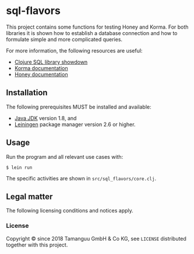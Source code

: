 # sql-flavors

This project contains some functions for testing Honey and Korma. For both
libraries it is shown how to establish a database connection and how to
formulate simple and more complicated queries.

For more information, the following resources are useful:
* [Clojure SQL library showdown](https://adambard.com/blog/clojure-sql-libs-compared/)
* [Korma documentation](http://sqlkorma.com/)
* [Honey documentation](https://github.com/jkk/honeysql)

## Installation

The following prerequisites MUST be installed and available:
* [Java JDK](http://www.oracle.com/technetwork/java/javase/downloads/jdk8-downloads-2133151.html)
  version 1.8, and
* [Leiningen](https://leiningen.org) package manager version 2.6 or
  higher.

## Usage

Run the program and all relevant use cases with:

    $ lein run

The specific activities are shown in `src/sql_flavors/core.clj`.

## Legal matter

The following licensing conditions and notices apply.

### License

Copyright © since 2018 Tamanguu GmbH & Co KG, see `LICENSE`
distributed together with this project.
